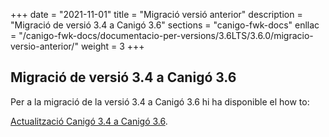 +++
date        = "2021-11-01"
title       = "Migració versió anterior"
description = "Migració de versió 3.4 a Canigó 3.6"
sections    = "canigo-fwk-docs"
enllac		= "/canigo-fwk-docs/documentacio-per-versions/3.6LTS/3.6.0/migracio-versio-anterior/"
weight		= 3
+++

## Migració de versió 3.4 a Canigó 3.6

Per a la migració de la versió 3.4 a Canigó 3.6 hi ha disponible el how to:

[Actualització Canigó 3.4 a Canigó 3.6](/howtos/2021-10-Howto-Actualitzacio_Canigo3_4_Canigo3_6/).